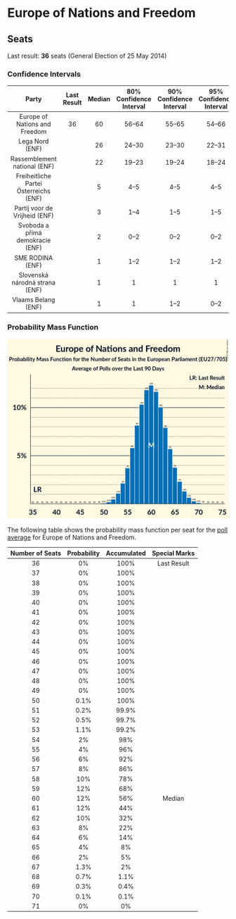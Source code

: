 # Europe of Nations and Freedom

## Seats

Last result: **36** seats (General Election of 25 May 2014)

### Confidence Intervals

| Party | Last Result | Median | 80% Confidence Interval | 90% Confidence Interval | 95% Confidence Interval | 99% Confidence Interval |
|:-----:|:-----------:|:------:|:-----------------------:|:-----------------------:|:-----------------------:|:-----------------------:|
| Europe of Nations and Freedom | 36 | 60 | 56–64 | 55–65 | 54–66 | 52–68 |
| Lega Nord (ENF) | | 26 | 24–30 | 23–30 | 22–31 | 21–32 |
| Rassemblement national (ENF) | | 22 | 19–23 | 19–24 | 18–24 | 17–25 |
| Freiheitliche Partei Österreichs (ENF) | | 5 | 4–5 | 4–5 | 4–5 | 3–6 |
| Partij voor de Vrijheid (ENF) | | 3 | 1–4 | 1–5 | 1–5 | 1–5 |
| Svoboda a přímá demokracie (ENF) | | 2 | 0–2 | 0–2 | 0–2 | 0–3 |
| SME RODINA (ENF) | | 1 | 1–2 | 1–2 | 1–2 | 1–2 |
| Slovenská národná strana (ENF) | | 1 | 1 | 1 | 1 | 0–1 |
| Vlaams Belang (ENF) | | 1 | 1 | 1–2 | 0–2 | 0–2 |

### Probability Mass Function

![Graph with seats probability mass function not yet produced](average-2019-04-09-seats-pmf-europeofnationsandfreedom.png "Seats Probability Mass Function")

The following table shows the probability mass function per seat for the [poll average](average-2019-04-09.html) for Europe of Nations and Freedom.

| Number of Seats | Probability | Accumulated | Special Marks |
|:---------------:|:-----------:|:-----------:|:-------------:|
| 36 | 0% | 100% | Last Result |
| 37 | 0% | 100% |  |
| 38 | 0% | 100% |  |
| 39 | 0% | 100% |  |
| 40 | 0% | 100% |  |
| 41 | 0% | 100% |  |
| 42 | 0% | 100% |  |
| 43 | 0% | 100% |  |
| 44 | 0% | 100% |  |
| 45 | 0% | 100% |  |
| 46 | 0% | 100% |  |
| 47 | 0% | 100% |  |
| 48 | 0% | 100% |  |
| 49 | 0% | 100% |  |
| 50 | 0.1% | 100% |  |
| 51 | 0.2% | 99.9% |  |
| 52 | 0.5% | 99.7% |  |
| 53 | 1.1% | 99.2% |  |
| 54 | 2% | 98% |  |
| 55 | 4% | 96% |  |
| 56 | 6% | 92% |  |
| 57 | 8% | 86% |  |
| 58 | 10% | 78% |  |
| 59 | 12% | 68% |  |
| 60 | 12% | 56% | Median |
| 61 | 12% | 44% |  |
| 62 | 10% | 32% |  |
| 63 | 8% | 22% |  |
| 64 | 6% | 14% |  |
| 65 | 4% | 8% |  |
| 66 | 2% | 5% |  |
| 67 | 1.3% | 2% |  |
| 68 | 0.7% | 1.1% |  |
| 69 | 0.3% | 0.4% |  |
| 70 | 0.1% | 0.1% |  |
| 71 | 0% | 0% |  |


